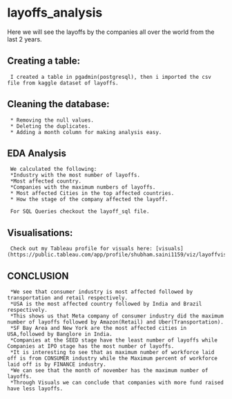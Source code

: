 # layoffs_analysis
  Here we will see the layoffs by the companies all over the world from the last 2 years.
  
  ## Creating a table:
     I created a table in pgadmin(postgresql), then i imported the csv file from kaggle dataset of layoffs.
     
  ## Cleaning the database:
     * Removing the null values.
     * Deleting the duplicates.
     * Adding a month column for making analysis easy.
     
  ## EDA Analysis
     We calculated the following:
     *Industry with the most number of layoffs.
     *Most affected country.
     *Companies with the maximum numbers of layoffs.
     * Most affected Cities in the top affected countries.
     * How the stage of the company affected the layoff.
     
     For SQL Queries checkout the layoff_sql file.
     
  ## Visualisations:
     Check out my Tableau profile for visuals here: [visuals] (https://public.tableau.com/app/profile/shubham.saini1159/viz/layoffvisuals/Dashboard1)
  
  ## CONCLUSION
     *We see that consumer industry is most affected followed by transportation and retail respectively.
     *USA is the most affected country followed by India and Brazil respectively.
     *This shows us that Meta company of consumer industry did the maximum number of layoffs followed by Amazon(Retail) and Uber(Transportation).
     *SF Bay Area and New York are the most affected cities in USA,followed by Banglore in India.
     *Companies at the SEED stage have the least number of layoffs while Companies at IPO stage has the most number of layoffs.
     *It is interesting to see that as maximum number of workforce laid off is from CONSUMER industry while the Maximum percent of workforce laid off is by FINANCE industry.
     *We can see that the month of november has the maximum number of layoffs.
     *Through Visuals we can conclude that companies with more fund raised have less layoffs. 
